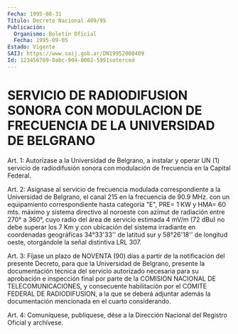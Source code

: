 ```yaml
---
Fecha: 1995-08-31
Título: Decreto Nacional 409/95
Publicación:
  Organismo: Boletín Oficial
  Fecha: 1995-09-05
Estado: Vigente
SAIJ: https://www.saij.gob.ar/DN19952000409
Id: 123456789-0abc-904-0002-5991soterced
---
```

# SERVICIO DE RADIODIFUSION SONORA CON MODULACION DE FRECUENCIA DE LA UNIVERSIDAD DE BELGRANO

<a id="1"></a>
Art. 1: Autorízase a la Universidad  de Belgrano, a instalar y operar UN (1) servicio de radiodifusión sonora  con  modulación  de frecuencia en la Capital Federal.

<a id="2"></a>
Art. 2: Asígnase al servicio de frecuencia modulada correspondiente  a  la Universidad de Belgrano, el canal 215 en la frecuencia de 90.9 MHz. con  un equipamiento correspondiente hasta categoría "E", PRE= 1 KW y HMA= 60  mts. máximo y sistema directivo al noroeste con azimut de radiación entre  270°  a 360°, cuyo radio del área de servicio estimada 4 mV/m (72 dBu) no debe superar los 7 Km y con ubicación del sistema irradiante en coordenadas geográficas  34°33'33''  de  latitud sur y 58°26'18''  de  longitud oeste, otorgándole la señal distintiva LRL 307.

<a id="3"></a>
Art.  3: Fíjase un plazo de NOVENTA  (90)  días  a  partir de  la notificación  del  presente  Decreto,  para  que  la Universidad de Belgrano, presente la documentación técnica del servicio autorizado necesaria  para su aprobación e inspección final por  parte  de  la COMISION NACIONAL DE TELECOMUNICACIONES, y consecuente habilitación por el COMITE FEDERAL DE RADIODIFUSION, a la que se deberá adjuntar además  la  documentación  mencionada  en  el  cuarto  considerando.

<a id="4"></a>
Art. 4: Comuníquese,  publíquese, dése a la Dirección Nacional del Registro Oficial y archívese.